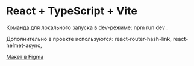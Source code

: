 # React + TypeScript + Vite

Команда для локального запуска в dev-режиме: npm run dev .  

Дополнительно в проекте используются: 
react-router-hash-link,
react-helmet-async,


[Макет в Figma](https://www.figma.com/design/XJEsSZr9JZhtQmv9cw4Mwl/%D0%9F%D1%80%D0%B0%D0%BA%D1%82%D0%B8%D1%87%D0%B5%D1%81%D0%BA%D0%B8%D0%B5-%D0%B7%D0%B0%D0%B4%D0%B0%D0%BD%D0%B8%D1%8F-JS%2BReact-6-%D0%BF%D0%BE%D1%82%D0%BE%D0%BA?node-id=121-1236&t=nLcHkXv4I6zTcUVL-0
)  

